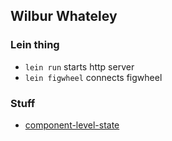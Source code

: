## Wilbur Whateley

### Lein thing

 * ```lein run``` starts http server
 * ```lein figwheel``` connects figwheel


### Stuff

 * [component-level-state](https://github.com/reagent-project/reagent-cookbook/tree/master/basics/component-level-state)

